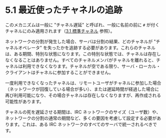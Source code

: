 # 5.1 最近使ったチャネルの追跡

このメカニズムは一般に "チャネル遅延" と呼ばれ、一般に名前の前に `#` が付くチャネルにのみ適用されます（[3.1 標準チャネル](../channel-lifetime/standard-channels.md) 参照）。

ネットワークの分割が発生した場合、サーバは分割の結果、どのチャネルが "チャネルオペレータ" を失ったかを追跡する必要があります。これらのチャネルは、ある期間、特別な状態になります。この特別な状態では、チャネルは存在しなくなることはありません。すべてのチャネルメンバがチャネルを離れると、チャネルは利用できなくなります。チャネルが空である限り、サーバ・ローカル・クライアントはチャネルに参加することができません。

一度利用できなくなったチャネルは、リモートユーザがチャネルに参加した場合（ネットワークが回復している場合が多い）、または遅延時間が経過した場合に再び利用可能になり、その場合チャネルは存在しなくなりますが、再作成される可能性があります。

チャネルの死を遅延させる期間は、IRC ネットワークのサイズ（ユーザ数）や、ネットワークの分割の通常の期間など、多くの要因を考慮して設定する必要があります。これは、ある IRC ネットワークのすべてのサーバで統一されるべきです。
